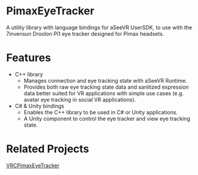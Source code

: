 # PimaxEyeTracker
A utility library with language bindings for aSeeVR UserSDK, to use with the 7invensun Droolon Pi1 eye tracker designed for Pimax headsets.

# Features
- C++ library
  - Manages connection and eye tracking state with aSeeVR Runtime.
  - Provides both raw eye tracking state data and sanitized expression data better suited for VR applications with simple use cases (e.g. avatar eye tracking in social VR applications).
- C# & Unity bindings
  - Enables the C++ library to be used in C# or Unity applications.
  - A Unity component to control the eye tracker and view eye tracking state.

# Related Projects
[VRCPimaxEyeTracker](https://github.com/NGenesis/VRCPimaxEyeTracker)
